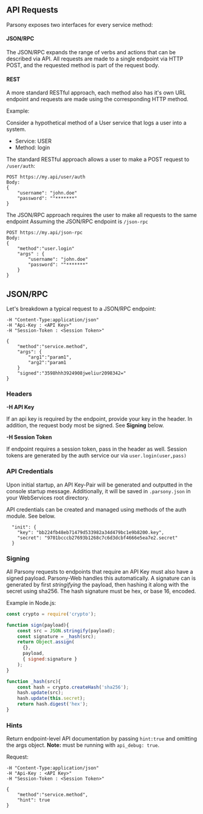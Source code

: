 
## API Requests
Parsony exposes two interfaces for every service method:

#### JSON/RPC

The JSON/RPC expands the range of verbs and actions that can be described
via API. All requests are made to a single endpoint via HTTP POST, and the
requested method is part of the request body.

#### REST

A more standard RESTful approach, each method also has it's own
URL endpoint and requests are made using the corresponding HTTP method.


Example:

Consider a hypothetical method of a User service that logs a user into a system.

 * Service: USER
 * Method: login

The standard RESTful approach allows a user to make a POST request to `/user/auth`:

```
POST https://my.api/user/auth
Body:
{
    "username": "john.doe"
    "password": ""*******"
}
```

The JSON/RPC approach requires the user to make all requests to the same endpoint
Assuming the JSON/RPC endpoint is `/json-rpc`

```
POST https://my.api/json-rpc
Body:
{
    "method":"user.login"
    "args" : {
        "username": "john.doe"
        "password": ""*******"
    }
}
```


## JSON/RPC

Let's breakdown a typical request to a JSON/RPC endpoint:

```
-H "Content-Type:application/json"
-H "Api-Key : <API Key>"
-H "Session-Token : <Session Token>"

{
    "method":"service.method",
    "args": {
        "arg1":"param1",
        "arg2":"param1
    }
    "signed":"3598hhh3924908jweliur2098342="
}
```

### Headers
**-H API Key**

If an api key is required by the endpoint, provide your key in the header.
In addition, the request body most be signed. See **Signing** below.

**-H Session Token**

If endpoint requires a session token, pass in the header as well. Session 
tokens are generated by the auth service our via ```user.login(user,pass)```


### API Credentials
Upon initial startup, an API Key-Pair will be generated and outputted in the 
console startup message. Additionally, it will be saved in ```.parsony.json```
in your WebServices root directory. 

API credentials can be created and managed using methods of the auth module. See below.

```$xslt
  "init": {
    "key": "bb224fb48eb71479d533982a34d479bc1e9b8200.key",
    "secret": "9701bcccb27693b1268c7c6d3dcbf4666e5ea7e2.secret"
  }
```

### Signing
All Parsony requests to endpoints that require an API Key must also have a signed
payload. Parsony-Web handles this automatically. A signature can is generated by
first _stringifying_ the payload, then hashing it along with the secret using
sha256. The hash signature must be hex, or base 16, encoded.

Example in Node.js:

```js
const crypto = require('crypto');

function sign(payload){
    const src = JSON.stringify(payload);
    const signature = _hash(src);
    return Object.assign(
      {},
      payload,
      { signed:signature }
    );
}

function _hash(src){
    const hash = crypto.createHash('sha256');
    hash.update(src);
    hash.update(this.secret);
    return hash.digest('hex');
}
```

### Hints
Return endpoint-level API documentation by passing ```hint:true``` and omitting
the args object.
**Note:** must be running with ```api_debug: true```.

Request:

```$xslt
-H "Content-Type:application/json"
-H "Api-Key : <API Key>"
-H "Session-Token : <Session Token>"

{
    "method":"service.method",
    "hint": true
}

```